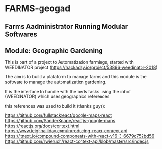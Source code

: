 # FARMS-geogad

## Farms Aadministrator Running Modular Softwares
## Module: Geographic Gardening

This is part of a project to Automatization farmings, started with WEEDINATOR project (https://hackaday.io/project/53896-weedinator-2018)

The aim is to build a plataform to manage farms and this module is the software to manage the automatization gardening.

It is the interface to handle with the beds tasks using the robot (WEEDINATOR) which uses geographics references


this references was used to build it (thanks guys):

https://github.com/fullstackreact/google-maps-react
https://github.com/SanderKnape/reactjs-google-maps
https://reactjs.org/docs/context.html
https://www.leighhalliday.com/introducing-react-context-api
https://itnext.io/compound-components-with-react-v16-3-6679c752bd56
https://github.com/rwieruch/react-context-api/blob/master/src/index.js
